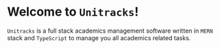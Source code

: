 # Welcome to `Unitracks`! 
`Unitracks` is a full stack academics management software written in `MERN` stack and `TypeScript` to manage you all academics related tasks.

